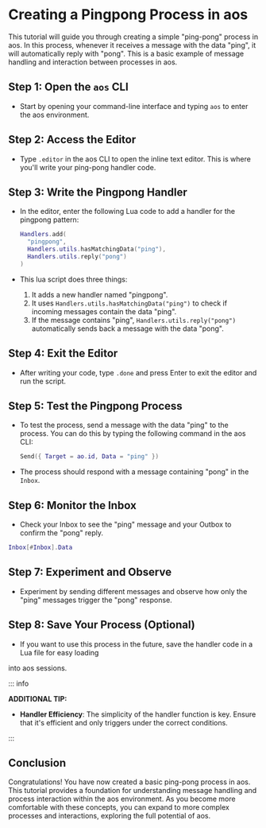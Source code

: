 # Creating a Pingpong Process in aos

This tutorial will guide you through creating a simple "ping-pong" process in aos. In this process, whenever it receives a message with the data "ping", it will automatically reply with "pong". This is a basic example of message handling and interaction between processes in aos.

## Step 1: Open the `aos` CLI

- Start by opening your command-line interface and typing `aos` to enter the aos environment.

## Step 2: Access the Editor

- Type `.editor` in the aos CLI to open the inline text editor. This is where you'll write your ping-pong handler code.

## Step 3: Write the Pingpong Handler

- In the editor, enter the following Lua code to add a handler for the pingpong pattern:

  ```lua
  Handlers.add(
    "pingpong",
    Handlers.utils.hasMatchingData("ping"),
    Handlers.utils.reply("pong")
  )
  ```

- This lua script does three things:
  1. It adds a new handler named "pingpong".
  2. It uses `Handlers.utils.hasMatchingData("ping")` to check if incoming messages contain the data "ping".
  3. If the message contains "ping", `Handlers.utils.reply("pong")` automatically sends back a message with the data "pong".

## Step 4: Exit the Editor

- After writing your code, type `.done` and press Enter to exit the editor and run the script.

## Step 5: Test the Pingpong Process

- To test the process, send a message with the data "ping" to the process. You can do this by typing the following command in the aos CLI:
  ```lua
  Send({ Target = ao.id, Data = "ping" })
  ```
- The process should respond with a message containing "pong" in the `Inbox`.

## Step 6: Monitor the Inbox

- Check your Inbox to see the "ping" message and your Outbox to confirm the "pong" reply.

```lua
Inbox[#Inbox].Data
```

## Step 7: Experiment and Observe

- Experiment by sending different messages and observe how only the "ping" messages trigger the "pong" response.

## Step 8: Save Your Process (Optional)

- If you want to use this process in the future, save the handler code in a Lua file for easy loading

into aos sessions.

::: info

**ADDITIONAL TIP:**

- **Handler Efficiency**: The simplicity of the handler function is key. Ensure that it's efficient and only triggers under the correct conditions.

:::

## Conclusion

Congratulations! You have now created a basic ping-pong process in aos. This tutorial provides a foundation for understanding message handling and process interaction within the aos environment. As you become more comfortable with these concepts, you can expand to more complex processes and interactions, exploring the full potential of aos.

